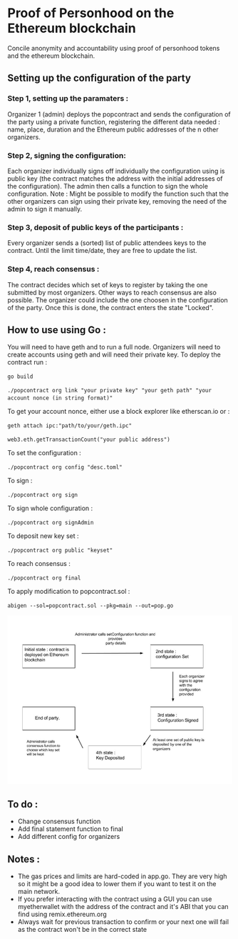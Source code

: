 # Proof of Personhood on the Ethereum blockchain
Concile anonymity and accountability using proof of personhood tokens and the ethereum blockchain.

## Setting up the configuration of the party

### Step 1, setting up the paramaters :

Organizer 1 (admin) deploys the popcontract and sends the configuration of the party using a private function, registering the different data needed : name, place, duration and the Ethereum public addresses of the n other organizers.

### Step 2, signing the configuration:

Each organizer individually signs off individually the configuration using is public key (the contract matches the address with the initial addresses of the configuration).
The admin then calls a function to sign the whole configuration.
Note : Might be possible to modify the function such that the other organizers can sign using their private key, removing the need of the admin to sign it manually.

### Step 3, deposit of public keys of the participants :

Every organizer sends a (sorted) list of public attendees keys to the contract. Until the limit time/date, they are free to update the list.

### Step 4, reach consensus :

The contract decides which set of keys to register by taking the one submitted by most organizers. Other ways to reach consensus are also possible. The organizer could include the one choosen in the configuration of the party. Once this is done, the contract enters the state "Locked".

## How to use using Go :

You will need to have geth and to run a full node. Organizers will need to create accounts using geth and will need their private key.
To deploy the contract run :

`go build`

`./popcontract org link "your private key" "your geth path" "your account nonce (in string format)" `

To get your account nonce, either use a block explorer like etherscan.io or :

`geth attach ipc:"path/to/your/geth.ipc"`

`web3.eth.getTransactionCount("your public address")`

To set the configuration :

`./popcontract org config "desc.toml"`

To sign :

`./popcontract org sign`

To sign whole configuration :

`./popcontract org signAdmin`

To deposit new key set :

`./popcontract org public "keyset"`

To reach consensus :

`./popcontract org final`

To apply modification to popcontract.sol :

`abigen --sol=popcontract.sol --pkg=main --out=pop.go`

![Image](/doc/fsm.jpg)


## To do :

* Change consensus function
* Add final statement function to final
* Add different config for organizers

## Notes :

* The gas prices and limits are hard-coded in app.go. They are very high so it might be
a good idea to lower them if you want to test it on the main network.
* If you prefer interacting with the contract using a GUI you can use myetherwallet with the address of the contract
and it's ABI that you can find using remix.ethereum.org
* Always wait for previous transaction to confirm or your next one will fail as the contract won't be in the correct state
